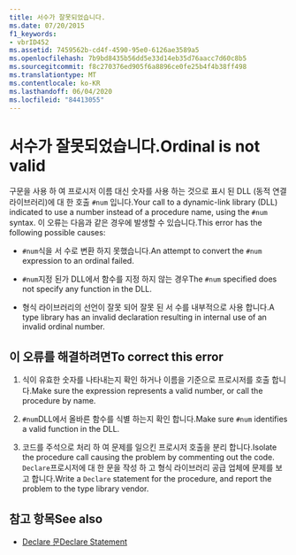 ```yaml
---
title: 서수가 잘못되었습니다.
ms.date: 07/20/2015
f1_keywords:
- vbrID452
ms.assetid: 7459562b-cd4f-4590-95e0-6126ae3589a5
ms.openlocfilehash: 7b9bd8435b56dd5e33d14eb35d76aacc7d60c8b5
ms.sourcegitcommit: f8c270376ed905f6a8896ce0fe25b4f4b38ff498
ms.translationtype: MT
ms.contentlocale: ko-KR
ms.lasthandoff: 06/04/2020
ms.locfileid: "84413055"
---
```

# <a name="ordinal-is-not-valid"></a><span data-ttu-id="c69b7-102">서수가 잘못되었습니다.</span><span class="sxs-lookup"><span data-stu-id="c69b7-102">Ordinal is not valid</span></span>
<span data-ttu-id="c69b7-103">구문을 사용 하 여 프로시저 이름 대신 숫자를 사용 하는 것으로 표시 된 DLL (동적 연결 라이브러리)에 대 한 호출 `#num` 입니다.</span><span class="sxs-lookup"><span data-stu-id="c69b7-103">Your call to a dynamic-link library (DLL) indicated to use a number instead of a procedure name, using the `#num` syntax.</span></span> <span data-ttu-id="c69b7-104">이 오류는 다음과 같은 경우에 발생할 수 있습니다.</span><span class="sxs-lookup"><span data-stu-id="c69b7-104">This error has the following possible causes:</span></span>  
  
- <span data-ttu-id="c69b7-105">`#num`식을 서 수로 변환 하지 못했습니다.</span><span class="sxs-lookup"><span data-stu-id="c69b7-105">An attempt to convert the `#num` expression to an ordinal failed.</span></span>  
  
- <span data-ttu-id="c69b7-106">`#num`지정 된가 DLL에서 함수를 지정 하지 않는 경우</span><span class="sxs-lookup"><span data-stu-id="c69b7-106">The `#num` specified does not specify any function in the DLL.</span></span>  
  
- <span data-ttu-id="c69b7-107">형식 라이브러리의 선언이 잘못 되어 잘못 된 서 수를 내부적으로 사용 합니다.</span><span class="sxs-lookup"><span data-stu-id="c69b7-107">A type library has an invalid declaration resulting in internal use of an invalid ordinal number.</span></span>  
  
## <a name="to-correct-this-error"></a><span data-ttu-id="c69b7-108">이 오류를 해결하려면</span><span class="sxs-lookup"><span data-stu-id="c69b7-108">To correct this error</span></span>  
  
1. <span data-ttu-id="c69b7-109">식이 유효한 숫자를 나타내는지 확인 하거나 이름을 기준으로 프로시저를 호출 합니다.</span><span class="sxs-lookup"><span data-stu-id="c69b7-109">Make sure the expression represents a valid number, or call the procedure by name.</span></span>  
  
2. <span data-ttu-id="c69b7-110">`#num`DLL에서 올바른 함수를 식별 하는지 확인 합니다.</span><span class="sxs-lookup"><span data-stu-id="c69b7-110">Make sure `#num` identifies a valid function in the DLL.</span></span>  
  
3. <span data-ttu-id="c69b7-111">코드를 주석으로 처리 하 여 문제를 일으킨 프로시저 호출을 분리 합니다.</span><span class="sxs-lookup"><span data-stu-id="c69b7-111">Isolate the procedure call causing the problem by commenting out the code.</span></span> <span data-ttu-id="c69b7-112">`Declare`프로시저에 대 한 문을 작성 하 고 형식 라이브러리 공급 업체에 문제를 보고 합니다.</span><span class="sxs-lookup"><span data-stu-id="c69b7-112">Write a `Declare` statement for the procedure, and report the problem to the type library vendor.</span></span>  
  
## <a name="see-also"></a><span data-ttu-id="c69b7-113">참고 항목</span><span class="sxs-lookup"><span data-stu-id="c69b7-113">See also</span></span>

- [<span data-ttu-id="c69b7-114">Declare 문</span><span class="sxs-lookup"><span data-stu-id="c69b7-114">Declare Statement</span></span>](../statements/declare-statement.md)
